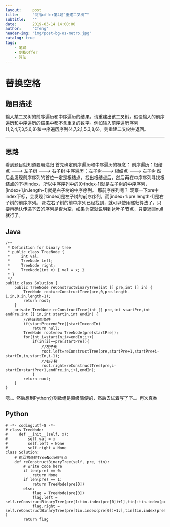 ```yaml
---
layout:     post
title:      "剑指offer第4题“重建二叉树”"
subtitle:   ""
date:       2019-03-14 14:00:00
author:     "Cfeng"
header-img: "img/post-bg-os-metro.jpg"
catalog: true
tags:
    - 笔试
    - 剑指Offer
    - 算法
---
```

# 替换空格
## 题目描述
输入某二叉树的前序遍历和中序遍历的结果，请重建出该二叉树。假设输入的前序遍历和中序遍历的结果中都不含重复的数字。例如输入前序遍历序列{1,2,4,7,3,5,6,8}和中序遍历序列{4,7,2,1,5,3,8,6}，则重建二叉树并返回。
***
## 思路
看到题目就知道要用递归
首先确定前序遍历和中序遍历的概念：
前序遍历：根结点 ---> 左子树 ---> 右子树
中序遍历：左子树---> 根结点 ---> 右子树
然后会发现前序序列的首位一定是根结点，找出根结点后，然后再在中序序列寻找根结点的下标index，所以中序序列中的[0:index-1]就是左子树的中序序列，[index+1,in.length-1]就是右子树的中序序列。
那前序序列呢？
观察一下pre中index下标，会发现[1:index]是左子树的前序序列，而[index+1:pre.length-1]是右子树的前序序列。
那左右子树的前中序列已经找到，就可以使用递归算法了，只要再确认传递下去的序列是否为空，如果为空就说明到达叶子节点，只要返回null就行了。
## Java
```
/**
 * Definition for binary tree
 * public class TreeNode {
 *     int val;
 *     TreeNode left;
 *     TreeNode right;
 *     TreeNode(int x) { val = x; }
 * }
 */
public class Solution {
    public TreeNode reConstructBinaryTree(int [] pre,int [] in) {
        TreeNode root=reConstructTree(pre,0,pre.length-1,in,0,in.length-1);
        return root;
    }
    private TreeNode reConstructTree(int [] pre,int startPre,int endPre,int [] in,int startIn,int endIn) {
        //递归结束条件
        if(startPre>endPre||startIn>endIn)
            return null;
        TreeNode root=new TreeNode(pre[startPre]);
        for(int i=startIn;i<=endIn;i++)
            if(in[i]==pre[startPre]){
                //左子树
                root.left=reConstructTree(pre,startPre+1,startPre+i-startIn,in,startIn,i-1);
                //右子树
                root.right=reConstructTree(pre,i-startIn+startPre+1,endPre,in,i+1,endIn);
            }
        return root;
    }
}
```
嗯。。然后想到Python分割数组是超级简便的，然后去试着写了下。。再次真香
## Python
```
# -*- coding:utf-8 -*-
# class TreeNode:
#     def __init__(self, x):
#         self.val = x
#         self.left = None
#         self.right = None
class Solution:
    # 返回构造的TreeNode根节点
    def reConstructBinaryTree(self, pre, tin):
        # write code here
        if len(pre) == 0:
            return None
        if len(pre) == 1:
            return TreeNode(pre[0])
        else:
            flag = TreeNode(pre[0])
            flag.left = self.reConstructBinaryTree(pre[1:tin.index(pre[0])+1],tin[:tin.index(pre[0])])
            flag.right = self.reConstructBinaryTree(pre[tin.index(pre[0])+1:],tin[tin.index(pre[0])+1:] )
        return flag

```
